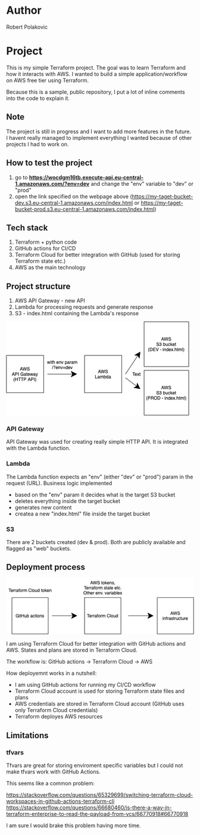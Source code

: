 # Author

Robert Polakovic

# Project

This is my simple Terraform project. The goal was to learn Terraform and how it interacts with AWS. I wanted to build a simple application/workflow on AWS free tier using Terraform.

Because this is a sample, public repository, I put a lot of inline comments into the code to explain it.

## Note

The project is still in progress and I want to add more features in the future. I havent really managed to implement everything I wanted because of other projects I had to work on.

## How to test the project

1. go to **https://wocdgm16tb.execute-api.eu-central-1.amazonaws.com/?env=dev** and change the "env" variable to "dev" or "prod"
2. open the link specified on the webpage above (https://my-taget-bucket-dev.s3.eu-central-1.amazonaws.com/index.html or https://my-taget-bucket-prod.s3.eu-central-1.amazonaws.com/index.html)

## Tech stack

1. Terraform + python code
2. GitHub actions for CI/CD 
3. Terraform Cloud for better integration with GitHub (used for storing Terraform state etc.)
4. AWS as the main technology

## Project structure

1. AWS API Gateway - new API
2. Lambda for processing requests and generate response
3. S3 - index.html containing the Lambda's response

![Alt text](./myproject.jpeg "Project workflow")

### API Gateway

API Gateway was used for creating really simple HTTP API. It is integrated with the Lambda function.

### Lambda

The Lambda function expects an "env" (either "dev" or "prod") param in the request (URL). Business logic implemented
- based on the "env" param it decides what is the target S3 bucket
- deletes everything inside the target bucket
- generates new content
- createa a new "index.html" file inside the target bucket

### S3

There are 2 buckets created (dev & prod). Both are publicly available and flagged as "web" buckets.


## Deployment process

![Alt text](./terraform_project_deploy.jpeg "Deployment workflow")

I am using Terraform Cloud for better integration with GitHub actions and AWS. 
States and plans are stored in Terraform Cloud.

The workflow is: GitHub actions -> Terraform Cloud -> AWS

How deployemnt works in a nutshell:

- I am using GitHub actions for running my CI/CD workflow
- Terraform Cloud account is used for storing Terraform state files and plans
- AWS credentials are stored in Terraform Cloud account (GitHub uses only Terraform Cloud credentials)
- Terraform deployes AWS resources

## Limitations

### tfvars

Tfvars are great for storing enviroment specific variables but I could not make tfvars work with GitHub Actions.

This seems like a common problem:

https://stackoverflow.com/questions/65329699/switching-terraform-cloud-workspaces-in-github-actions-terraform-cli
https://stackoverflow.com/questions/66680460/is-there-a-way-in-terraform-enterprise-to-read-the-payload-from-vcs/66770918#66770918

I am sure I would brake this problem having more time.